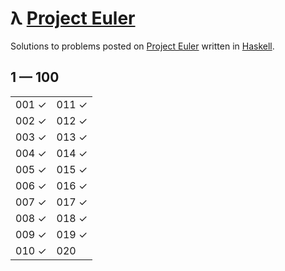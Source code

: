 # λ [Project Euler](https://projecteuler.net)

Solutions to problems posted on [Project Euler](https://projecteuler.net) written in [Haskell](http://haskell.org).

## 1 — 100

|       |       |
| ----- | ----- |
| 001 ✓ | 011 ✓ |
| 002 ✓ | 012 ✓ |
| 003 ✓ | 013 ✓ |
| 004 ✓ | 014 ✓ |
| 005 ✓ | 015 ✓ |
| 006 ✓ | 016 ✓ |
| 007 ✓ | 017 ✓ |
| 008 ✓ | 018 ✓ |
| 009 ✓ | 019 ✓ |
| 010 ✓ | 020   |
